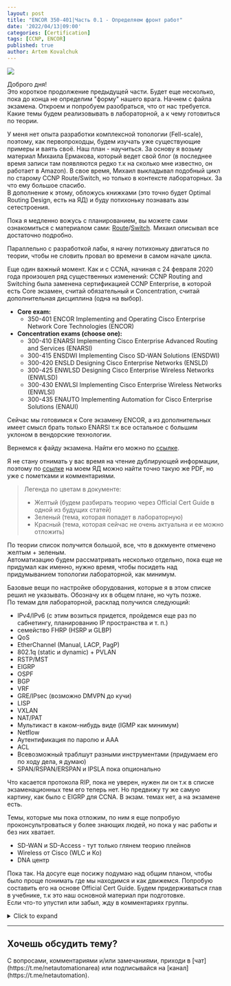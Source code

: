 ```yaml
---
layout: post
title: "ENCOR 350-401|Часть 0.1 - Определяем фронт работ"
date: '2022/04/13|09:00'
categories: [Certification]
tags: [CCNP, ENCOR]
published: true
author: Artem Kovalchuk
---
```


<img src="https://woohung.github.io/assets/images/ccnp-plan.jpeg">

Доброго дня!  
Это короткое продолжение предыдущей части. Будет еще несколько, пока до конца не определим "форму" нашего врага. Начнем с файла экзамена. Откроем и попробуем разобраться, что от нас требуется. Какие темы будем реализовывать в лабораторной, а к чему готовиться по теории.  

У меня нет опыта разработки комплексной топологии (Fell-scale), поэтому, как первопроходцы, будем изучать уже существующие примеры и ваять своё. Наш план - научиться. За основу я возьму материал Михаила Ермакова, который ведет свой блог (в последнее время записи там появляются редко т.к на сколько мне известно, он работает в Amazon). В свое время, Михаил выкладывал подобный цикл по старому CCNP Route/Switch, но только в контексте лабораторных. За что ему большое спасибо.  
В дополнение к этому, обложусь книжками (это точно будет Optimal Routing Design, есть на ЯД) и буду потихоньку познавать азы сетестроения.  

Пока я медленно вожусь с планированием, вы можете сами ознакомиться с материалом сами: [Route](http://www.labnfun.ru/2017/09/ccnp-route.html)/[Switch](http://www.labnfun.ru/2017/06/ccnp-switch.html). Михаил описывал все достаточно подробно.  

Параллельно с разработкой лабы, я начну потихоньку двигаться по теории, чтобы не словить провал во времени в самом начале цикла.  

Еще один важный момент. Как и с CCNA, начиная с 24 февраля 2020 года произошел ряд существенных изменений: CCNP Routing and Switching была заменена сертификацией CCNP Enterprise, в которой есть Core экзамен, считай обязательный и Concentration, считай дополнительная дисциплина (одна на выбор).  

- **Core exam:**
    - 350-401 ENCOR	Implementing and Operating Cisco Enterprise Network Core Technologies (ENCOR)
- **Concentration exams (choose one):**
    - 300-410 ENARSI	Implementing Cisco Enterprise Advanced Routing and Services (ENARSI)
    - 300-415 ENSDWI	Implementing Cisco SD-WAN Solutions (ENSDWI)
    - 300-420 ENSLD	Designing Cisco Enterprise Networks (ENSLD)
    - 300-425 ENWLSD	Designing Cisco Enterprise Wireless Networks (ENWLSD)
    - 300-430 ENWLSI	Implementing Cisco Enterprise Wireless Networks (ENWLSI)
    - 300-435 ENAUTO	Implementing Automation for Cisco Enterprise Solutions (ENAUI)

Сейчас мы готовимся к Core экзамену ENCOR, а из дополнительных имеет смысл брать только ENARSI т.к все остальное с большим уклоном в вендорские технологии.  

Вернемся к файду экзамена. Найти его можно по [ссылке](https://learningnetwork.cisco.com/s/encor-exam-topics).  

Я не стану отнимать у вас время на чтение дублирующей информации, поэтому по [ссылке](https://disk.yandex.ru/i/e4kjC0FQwgBSPg) на моем ЯД можно найти точно такую же PDF, но уже с пометками и комментариями.  

>Легенда по цветам в документе: 
>- Желтый (будем разбирать теорию через Official Cert Guide в одной из будущих статей)
>- Зеленый (тема, которая попадет в лабораторную)
>- Красный (тема, которая сейчас не очень актуальна и ее можно отложить)

По теории список получится большой, все, что в докмуенте отмечено желтым + зеленым.  
Автоматизацию будем рассматривать несколько отдельно, пока еще не придумал как именно, нужно время, чтобы посидеть над придумыванием топологии лабораторной, как минимум.  

Базовые вещи по настройке оборудования, которые я в этом списке решил не указывать. Обозначу их в общем плане, но чуть позже.  
По темам для лабораторной, расклад получился следующий:  
- IPv4/IPv6 (с этим возиться придется, пройдемся еще раз по сабнетингу, планированию IP пространства и т. п.)
- семейство FHRP (HSRP и GLBP)
- QoS
- EtherChannel (Manual, LACP, PagP)
- 802.1q (static и dynamic) + PVLAN
- RSTP/MST
- EIGRP
- OSPF
- BGP
- VRF
- GRE/IPsec (возможно DMVPN до кучи)
- LISP
- VXLAN
- NAT/PAT
- Мультикаст в каком-нибудь виде (IGMP как минимум)
- Netflow
- Аутентификация по паролю и AAA
- ACL
- Всевозможный траблшут разными инструментами (придумаем его по ходу дела, я думаю)
- SPAN/RSPAN/ERSPAN и IPSLA пока опционально

Что касается протокола RIP, пока не уверен, нужен ли он т.к в списке экзаменационных тем его теперь нет. Но предвижу ту же самую картину, как было с EIGRP для CCNA. В экзам. темах нет, а на экзамене есть.  

Темы, которые мы пока отложим, по ним я еще попробую проконсультроваться у более знающих людей, но пока у нас работы и без них хватает.  
- SD-WAN и SD-Access - тут только глянем теорию плейнов
- Wireless от Cisco (WLC и Ко)
- DNA центр 

Пока так. На досуге еще посижу подумаю над общим планом, чтобы было проще понимать где мы находимся и как движемся. Попробую составить его на основе Official Cert Guide. Будем придерживаться глав в учебнике, т.к это наш основной материал при подготовке.  
Если что-то упустил или забыл, жду в комментариях группы.  

<details>
  <summary>Click to expand</summary>
  **Разберемся подробнее**: Во времена оригинального Ethernet, когда сеть, в большинстве своем, состояла из хостов и общего кабеля (несущей), который имел название "коаксиальный кабель".
  Схема CSMA-CD (carrier sense multiple access collision detect) подразумевала под собой механизм обнаружения коллизий.
  Если больше чем одно устройство пыталось отправить данные в общую сеть, происходила коллизия, передающие хосты, после ее обнаружения, должны были остановить передачу и подождать некоторое время, прежде чем попробовать передавать снова.
  Чтобы избежать появляния большого количества коллизий, устройства работали в half-duplex режиме.
  Еще один нюанс, когда хост отправлял кадр, его слышали все хосты в сети, не важно какого типа и в каком состоянии был кадр.
</details>

<hr>
<h2>Хочешь обсудить тему?</h2>
С вопросами, комментариями и/или замечаниями, приходи в [чат](https://t.me/netautomationarea) или подписывайся на [канал](https://t.me/netautomation).